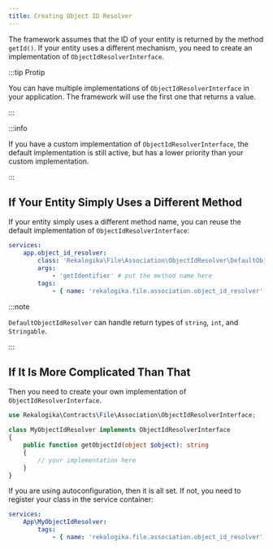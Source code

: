```yaml
---
title: Creating Object ID Resolver
---
```


The framework assumes that the ID of your entity is returned by the method
`getId()`. If your entity uses a different mechanism, you need to create an
implementation of `ObjectIdResolverInterface`.

:::tip Protip

You can have multiple implementations of `ObjectIdResolverInterface` in your
application. The framework will use the first one that returns a value.

:::

:::info

If you have a custom implementation of `ObjectIdResolverInterface`, the default
implementation is still active, but has a lower priority than your custom
implementation.

:::

## If Your Entity Simply Uses a Different Method

If your entity simply uses a different method name, you can reuse the default
implementation of `ObjectIdResolverInterface`:

```yaml title=config/services.yaml
services:
    app.object_id_resolver:
        class: 'Rekalogika\File\Association\ObjectIdResolver\DefaultObjectIdResolver'
        args:
            - 'getIdentifier' # put the method name here
        tags:
            - { name: 'rekalogika.file.association.object_id_resolver' }
```

:::note

`DefaultObjectIdResolver` can handle return types of `string`, `int`, and
`Stringable`.

:::

## If It Is More Complicated Than That

Then you need to create your own implementation of `ObjectIdResolverInterface`.

```php
use Rekalogika\Contracts\File\Association\ObjectIdResolverInterface;

class MyObjectIdResolver implements ObjectIdResolverInterface
{
    public function getObjectId(object $object): string
    {
        // your implementation here
    }
}
```

If you are using autoconfiguration, then it is all set. If not, you need to
register your class in the service container:

```yaml title=config/services.yaml
services:
    App\MyObjectIdResolver:
        tags:
            - { name: 'rekalogika.file.association.object_id_resolver' }
```